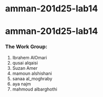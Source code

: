 # amman-201d25-lab14


# amman-201d25-lab14


### The Work Group:

1. Ibrahem AlOmari
2. qusai alqaisi
3. Suzan Amer
4. mamoun alshishani
5. sanaa al_moghraby
6. aya najm
7. mahmoud albarghothi